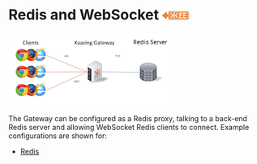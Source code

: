 # Redis and WebSocket  ![Enterprise Edition](../enterprise-feature.png)

![redis](redis.png)

The Gateway can be configured as a Redis proxy, talking to a back-end Redis server and allowing WebSocket Redis clients to connect. Example configurations are shown for:

* [Redis](redis)


